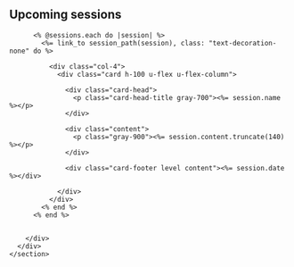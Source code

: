 <section>
      <div class="content">
        <h2>Upcoming sessions</h2>
        <div class="row mt-6">

          <% @sessions.each do |session| %>
            <%= link_to session_path(session), class: "text-decoration-none" do %>

              <div class="col-4">
                <div class="card h-100 u-flex u-flex-column">

                  <div class="card-head">
                    <p class="card-head-title gray-700"><%= session.name %></p>
                  </div>

                  <div class="content">
                    <p class="gray-900"><%= session.content.truncate(140) %></p>
                  </div>

                  <div class="card-footer level content"><%= session.date %></div>

                </div>
              </div>
            <% end %>
          <% end %>


        </div>
      </div>
    </section>

